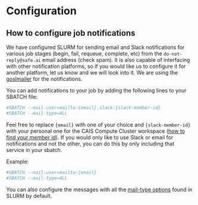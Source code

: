 # Configuration

## How to configure job notifications

We have configured SLURM for sending email and Slack notifications for various job stages (begin, fail, requeue, complete, etc) from the `do-not-reply@safe.ai` email address (check spam). It is also capable of interfacing with other notification platforms, so if you would like us to configure it for another platform, let us know and we will look into it. We are using the [goslmailer](https://github.com/CLIP-HPC/goslmailer) for the notifications.

You can add notifications to your job by adding the following lines to your SBATCH file:
```sh
#SBATCH --mail-user=mailto:{email},slack:{slack-member-id}
#SBATCH --mail-type=ALL
```
Feel free to replace `{email}` with one of your choice and `{slack-member-id}` with your personal one for the CAIS Compute Cluster workspace ([how to find your member id](https://www.workast.com/help/article/how-to-find-a-slack-user-id/)). If you would only like to use Slack or email for notifications and not the other, you can do this by only including that service in your sbatch.

Example:
```sh
#SBATCH --mail-user=mailto:{email}
#SBATCH --mail-type=ALL
```
You can also configure the messages with all the [mail-type options](https://slurm.schedmd.com/sbatch.html#OPT_mail-type) found in SLURM by default.